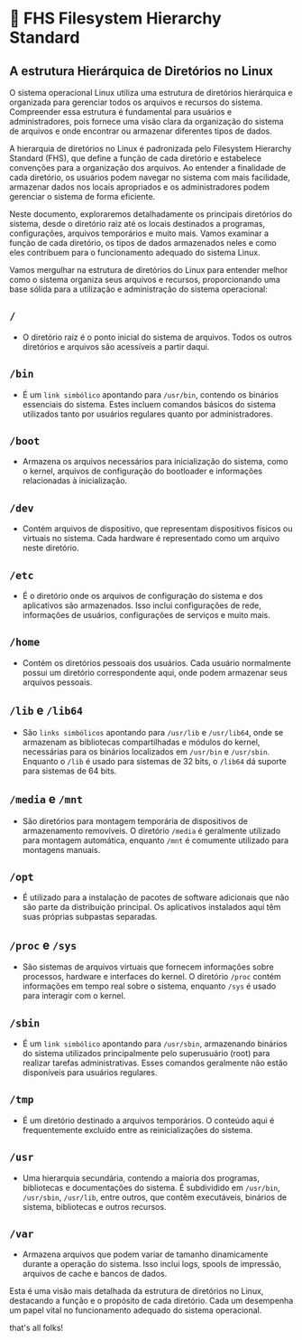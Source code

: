 # 📁 FHS Filesystem Hierarchy Standard

##  A estrutura Hierárquica de Diretórios no Linux

O sistema operacional Linux utiliza uma estrutura de diretórios hierárquica e organizada para gerenciar todos os arquivos e recursos do sistema. Compreender essa estrutura é fundamental para usuários e administradores, pois fornece uma visão clara da organização do sistema de arquivos e onde encontrar ou armazenar diferentes tipos de dados.

A hierarquia de diretórios no Linux é padronizada pelo Filesystem Hierarchy Standard (FHS), que define a função de cada diretório e estabelece convenções para a organização dos arquivos. Ao entender a finalidade de cada diretório, os usuários podem navegar no sistema com mais facilidade, armazenar dados nos locais apropriados e os administradores podem gerenciar o sistema de forma eficiente.

Neste documento, exploraremos detalhadamente os principais diretórios do sistema, desde o diretório raiz até os locais destinados a programas, configurações, arquivos temporários e muito mais. Vamos examinar a função de cada diretório, os tipos de dados armazenados neles e como eles contribuem para o funcionamento adequado do sistema Linux.

Vamos mergulhar na estrutura de diretórios do Linux para entender melhor como o sistema organiza seus arquivos e recursos, proporcionando uma base sólida para a utilização e administração do sistema operacional:


## `/`

- O diretório raiz é o ponto inicial do sistema de arquivos. Todos os outros diretórios e arquivos são acessíveis a partir daqui.

## `/bin`

- É um `link simbólico` apontando para `/usr/bin`, contendo os binários essenciais do sistema. Estes incluem comandos básicos do sistema utilizados tanto por usuários regulares quanto por administradores.

## `/boot`

- Armazena os arquivos necessários para inicialização do sistema, como o kernel, arquivos de configuração do bootloader e informações relacionadas à inicialização.

## `/dev`

- Contém arquivos de dispositivo, que representam dispositivos físicos ou virtuais no sistema. Cada hardware é representado como um arquivo neste diretório.

## `/etc`

- É o diretório onde os arquivos de configuração do sistema e dos aplicativos são armazenados. Isso inclui configurações de rede, informações de usuários, configurações de serviços e muito mais.

## `/home`

- Contém os diretórios pessoais dos usuários. Cada usuário normalmente possui um diretório correspondente aqui, onde podem armazenar seus arquivos pessoais.

## `/lib` e `/lib64`

- São `links simbólicos` apontando para `/usr/lib` e `/usr/lib64`, onde se armazenam as bibliotecas compartilhadas e módulos do kernel, necessárias para os binários localizados em `/usr/bin` e `/usr/sbin`. Enquanto o `/lib` é usado para sistemas de 32 bits, o `/lib64` dá suporte para sistemas de 64 bits.

## `/media` e `/mnt`

- São diretórios para montagem temporária de dispositivos de armazenamento removíveis. O diretório `/media` é geralmente utilizado para montagem automática, enquanto `/mnt` é comumente utilizado para montagens manuais.

## `/opt`

- É utilizado para a instalação de pacotes de software adicionais que não são parte da distribuição principal. Os aplicativos instalados aqui têm suas próprias subpastas separadas.

## `/proc` e `/sys`

- São sistemas de arquivos virtuais que fornecem informações sobre processos, hardware e interfaces do kernel. O diretório `/proc` contém informações em tempo real sobre o sistema, enquanto `/sys` é usado para interagir com o kernel.

## `/sbin`

- É um `link simbólico` apontando para `/usr/sbin`, armazenando binários do sistema utilizados principalmente pelo superusuário (root) para realizar tarefas administrativas. Esses comandos geralmente não estão disponíveis para usuários regulares.

## `/tmp`

- É um diretório destinado a arquivos temporários. O conteúdo aqui é frequentemente excluído entre as reinicializações do sistema.

## `/usr`

- Uma hierarquia secundária, contendo a maioria dos programas, bibliotecas e documentações do sistema. É subdividido em `/usr/bin`, `/usr/sbin`, `/usr/lib`, entre outros, que contêm executáveis, binários de sistema, bibliotecas e outros recursos.

## `/var`

- Armazena arquivos que podem variar de tamanho dinamicamente durante a operação do sistema. Isso inclui logs, spools de impressão, arquivos de cache e bancos de dados.

Esta é uma visão mais detalhada da estrutura de diretórios no Linux, destacando a função e o propósito de cada diretório. Cada um desempenha um papel vital no funcionamento adequado do sistema operacional.


that's all folks!


